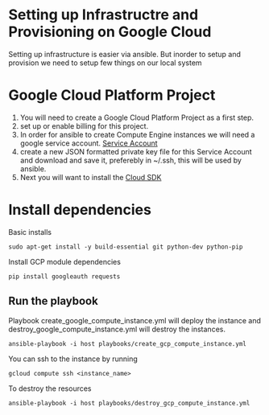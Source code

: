 # Setting up Infrastructre and Provisioning on Google Cloud

Setting up infrastructure is easier via ansible. But inorder to setup and provision we need to setup few things on our local system

# Google Cloud Platform Project
1. You will need to create a Google Cloud Platform Project as a first step.
2. set up or enable billing for this project.
3. In order for ansible to create Compute Engine instances we will need a google service account. [Service Account](https://cloud.google.com/compute/docs/access/service-accounts#serviceaccount) 
4. create a new JSON formatted private key file for this Service Account and download and save it, preferebly in ~/.ssh, this will be used by ansible.
5. Next you will want to install the [Cloud SDK](https://cloud.google.com/sdk/)

# Install dependencies

Basic installs
```
sudo apt-get install -y build-essential git python-dev python-pip
```
Install GCP module dependencies
```
pip install googleauth requests
```
## Run the playbook

Playbook create_google_compute_instance.yml will deploy the instance and destroy_google_compute_instance.yml will destroy the instances.
```
ansible-playbook -i host playbooks/create_gcp_compute_instance.yml
```
You can ssh to the instance by running
```
gcloud compute ssh <instance_name>
```
To destroy the resources
```
ansible-playbook -i host playbooks/destroy_gcp_compute_instance.yml
```
